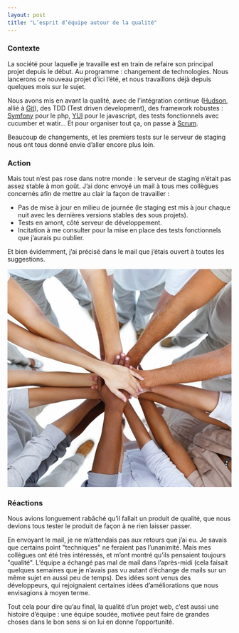 ```yaml
---
layout: post
title: "L’esprit d’équipe autour de la qualité"
---
```


### Contexte

La société pour laquelle je travaille est en train de refaire son principal projet depuis le début. Au programme : changement de technologies. Nous lancerons ce nouveau projet d’ici l’été, et nous travaillons déjà depuis quelques mois sur le sujet.

Nous avons mis en avant la qualité, avec de l’intégration continue ([Hudson](http://hudson-ci.org/), allié à [Git](http://fr.wikipedia.org/wiki/Git)), des TDD (Test driven development), des framework robustes : [Symfony](http://www.symfony-project.org/) pour le php, [YUI](http://developer.yahoo.com/yui/) pour le javascript, des tests fonctionnels avec cucumber et watir… Et pour organiser tout ça, on passe à [Scrum](http://fr.wikipedia.org/wiki/Scrum).

Beaucoup de changements, et les premiers tests sur le serveur de staging nous ont tous donné envie d’aller encore plus loin.

### Action

Mais tout n’est pas rose dans notre monde : le serveur de staging n’était pas assez stable à mon goût. J’ai donc envoyé un mail à tous mes collègues concernés afin de mettre au clair la façon de travailler :

* Pas de mise à jour en milieu de journée (le staging est mis à jour chaque nuit avec les dernières versions stables des sous projets).
* Tests en amont, côté serveur de développement.
* Incitation à me consulter pour la mise en place des tests fonctionnels que j’aurais pu oublier.

Et bien évidemment, j’ai précisé dans le mail que j’étais ouvert à toutes les suggestions.

![Travail d'équipe](/public/pictures/2012/equipe.jpg "Travail d'équipe")

### Réactions

Nous avions longuement rabâché qu’il fallait un produit de qualité, que nous devions tous tester le produit de façon à ne rien laisser passer.

En envoyant le mail, je ne m’attendais pas aux retours que j’ai eu. Je savais que certains point "techniques" ne feraient pas l’unanimité. Mais mes collègues ont été très intéressés, et m’ont montré qu’ils pensaient toujours "qualité". L’équipe a échangé pas mal de mail dans l’après-midi (cela faisait quelques semaines que je n’avais pas vu autant d’échange de mails sur un même sujet en aussi peu de temps). Des idées sont venus des développeurs, qui rejoignaient certaines idées d’améliorations que nous envisagions à moyen terme. 

Tout cela pour dire qu’au final, la qualité d’un projet web, c’est aussi une histoire d’équipe : une équipe soudée, motivée peut faire de grandes choses dans le bon sens si on lui en donne l’opportunité.
